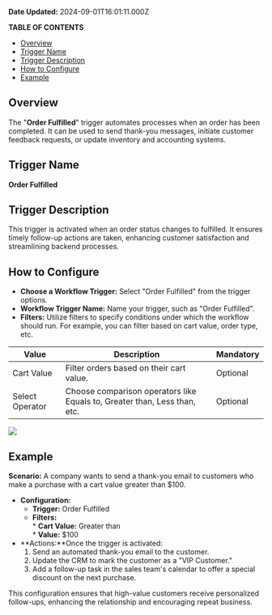 **Date Updated:** 2024-09-01T16:01:11.000Z

**TABLE OF CONTENTS**

* [Overview](#Overview)
* [Trigger Name](#Trigger-Name)
* [Trigger Description](#Trigger-Description)
* [How to Configure](#How-to-Configure)
* [Example](#Example)

##   

## Overview

The "**Order Fulfilled**" trigger automates processes when an order has been completed. It can be used to send thank-you messages, initiate customer feedback requests, or update inventory and accounting systems.

### 

  
## Trigger Name

**Order Fulfilled**

  
## Trigger Description

This trigger is activated when an order status changes to fulfilled. It ensures timely follow-up actions are taken, enhancing customer satisfaction and streamlining backend processes.

  
## How to Configure

* **Choose a Workflow Trigger:** Select "Order Fulfilled" from the trigger options.
* **Workflow Trigger Name:** Name your trigger, such as "Order Fulfilled".
* **Filters:** Utilize filters to specify conditions under which the workflow should run. For example, you can filter based on cart value, order type, etc.

  
| Value           | Description                                                               | Mandatory |
| --------------- | ------------------------------------------------------------------------- | --------- |
| Cart Value      | Filter orders based on their cart value.                                  | Optional  |
| Select Operator | Choose comparison operators like Equals to, Greater than, Less than, etc. | Optional  |
  
  
![](https://s3.amazonaws.com/cdn.freshdesk.com/data/helpdesk/attachments/production/155032021676/original/SFfIE-n_CA6Edf4qZYKKWJhExZOqzfymHg.png?1725186602)

  
## Example

**Scenario:** A company wants to send a thank-you email to customers who make a purchase with a cart value greater than $100.

* **Configuration:**  
   * **Trigger:** Order Fulfilled  
   * **Filters:**  
         * **Cart Value:** Greater than  
         * **Value:** $100
* **Actions:**Once the trigger is activated:  
   1. Send an automated thank-you email to the customer.  
   2. Update the CRM to mark the customer as a "VIP Customer."  
   3. Add a follow-up task in the sales team's calendar to offer a special discount on the next purchase.

  
This configuration ensures that high-value customers receive personalized follow-ups, enhancing the relationship and encouraging repeat business.

  